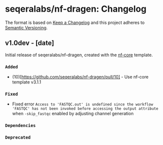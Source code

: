 # seqeralabs/nf-dragen: Changelog

The format is based on [Keep a Changelog](https://keepachangelog.com/en/1.0.0/)
and this project adheres to [Semantic Versioning](https://semver.org/spec/v2.0.0.html).

## v1.0dev - [date]

Initial release of seqeralabs/nf-dragen, created with the [nf-core](https://nf-co.re/) template.

### `Added`

- (10)[https://github.com/seqeralabs/nf-dragen/pull/10] - Use nf-core template v3.1.1

### `Fixed`

- Fixed error `Access to 'FASTQC.out' is undefined since the workflow 'FASTQC' has not been invoked before accessing the output attribute` when `-skip_fastqc` enabled by adjusting channel generation

### `Dependencies`

### `Deprecated`
